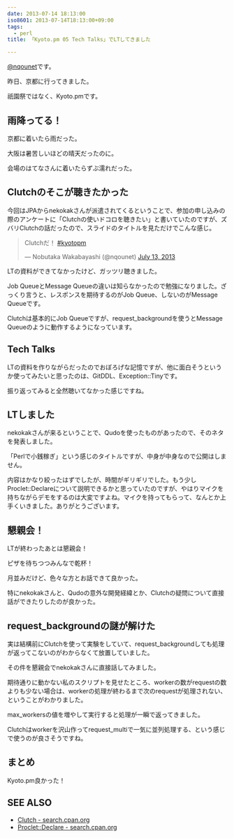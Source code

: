 ```yaml
---
date: 2013-07-14 18:13:00
iso8601: 2013-07-14T18:13:00+09:00
tags:
  - perl
title: 「Kyoto.pm 05 Tech Talks」でLTしてきました

---
```


<p><a href="https://twitter.com/nqounet">@nqounet</a>です。</p> <p>昨日、京都に行ってきました。</p> <p>祇園祭ではなく、Kyoto.pmです。</p> <h2>雨降ってる！</h2> <p>京都に着いたら雨だった。</p> <p>大阪は暑苦しいほどの晴天だったのに。</p> <p>会場のはてなさんに着いたらずぶ濡れだった。</p> <h2>Clutchのそこが聴きたかった</h2> <p>今回はJPAからnekokakさんが派遣されてくるということで、参加の申し込みの際のアンケートに「Clutchの使いドコロを聴きたい」と書いていたのですが、ズバリClutchの話だったので、スライドのタイトルを見ただけでこんな感じ。</p> <blockquote><p>Clutchだ！ <a href="https://twitter.com/search?q=%23kyotopm&src=hash">#kyotopm</a></p>— Nobutaka Wakabayashi (@nqounet) <a href="https://twitter.com/nqounet/statuses/355930999353384964">July 13, 2013</a></blockquote>  <p>LTの資料ができてなかったけど、ガッツリ聴きました。</p> <p>Job QueueとMessage Queueの違いは知らなかったので勉強になりました。ざっくり言うと、レスポンスを期待するのがJob Queue、しないのがMessage Queueです。</p> <p>Clutchは基本的にJob Queueですが、request_backgroundを使うとMessage Queueのように動作するようになっています。</p> <h2>Tech Talks</h2> <p>LTの資料を作りながらだったのでおぼろげな記憶ですが、他に面白そうというか使ってみたいと思ったのは、GitDDL、Exception::Tinyです。</p> <p>振り返ってみると全然聴いてなかった感じですね。</p> <h2>LTしました</h2> <p>nekokakさんが来るということで、Qudoを使ったものがあったので、そのネタを発表しました。</p> <p>「Perlで小銭稼ぎ」という感じのタイトルですが、中身が中身なので公開はしません。</p> <p>内容はかなり絞ったはずでしたが、時間がギリギリでした。もう少しProclet::Declareについて説明できるかと思っていたのですが、やはりマイクを持ちながらデモをするのは大変ですよね。マイクを持ってもらって、なんとか上手くいきました。ありがとうございます。</p> <h2>懇親会！</h2> <p>LTが終わったあとは懇親会！</p> <p>ピザを待ちつつみんなで乾杯！</p> <p>月並みだけど、色々な方とお話できて良かった。</p> <p>特にnekokakさんと、Qudoの意外な開発経緯とか、Clutchの疑問について直接話ができたりしたのが良かった。</p> <h2>request_backgroundの謎が解けた</h2> <p>実は結構前にClutchを使って実験をしていて、request_backgroundしても処理が返ってこないのがわからなくて放置していました。</p> <p>その件を懇親会でnekokakさんに直接話してみました。</p> <p>期待通りに動かない私のスクリプトを見せたところ、workerの数がrequestの数よりも少ない場合は、workerの処理が終わるまで次のrequestが処理されない、ということがわかりました。</p> <p>max_workersの値を増やして実行すると処理が一瞬で返ってきました。</p> <p>Clutchはworkerを沢山作ってrequest_multiで一気に並列処理する、という感じで使うのが良さそうですね。</p> <h2>まとめ</h2> <p>Kyoto.pm良かった！</p> <h2>SEE ALSO</h2> <ul><li><a href="http://search.cpan.org/dist/Clutch/lib/Clutch.pm">Clutch - search.cpan.org</a></li><li><a href="http://search.cpan.org/dist/Proclet/lib/Proclet/Declare.pm">Proclet::Declare - search.cpan.org</a></li></ul>    	